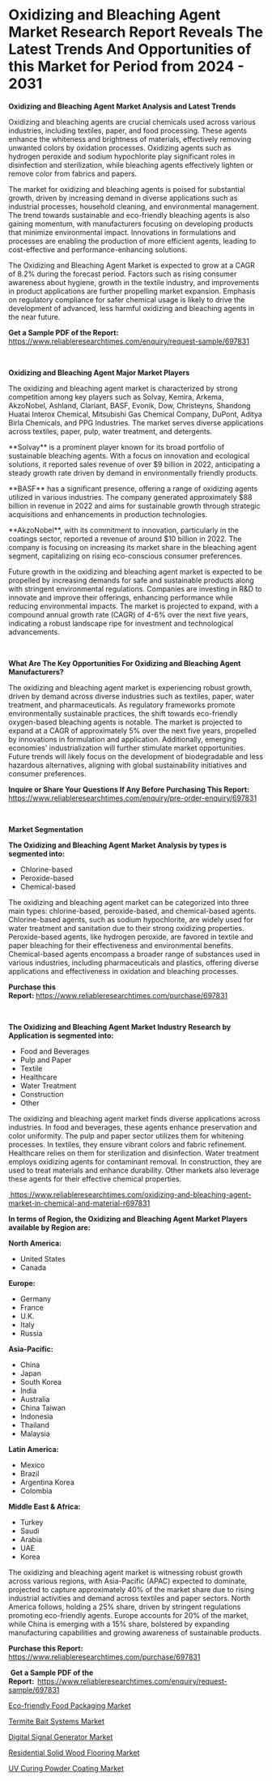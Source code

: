 <p><h1>Oxidizing and Bleaching Agent Market Research Report Reveals The Latest Trends And Opportunities of this Market for Period from 2024 - 2031</h1></p><p><strong>Oxidizing and Bleaching Agent Market Analysis and Latest Trends</strong></p>
<p><p>Oxidizing and bleaching agents are crucial chemicals used across various industries, including textiles, paper, and food processing. These agents enhance the whiteness and brightness of materials, effectively removing unwanted colors by oxidation processes. Oxidizing agents such as hydrogen peroxide and sodium hypochlorite play significant roles in disinfection and sterilization, while bleaching agents effectively lighten or remove color from fabrics and papers.</p><p>The market for oxidizing and bleaching agents is poised for substantial growth, driven by increasing demand in diverse applications such as industrial processes, household cleaning, and environmental management. The trend towards sustainable and eco-friendly bleaching agents is also gaining momentum, with manufacturers focusing on developing products that minimize environmental impact. Innovations in formulations and processes are enabling the production of more efficient agents, leading to cost-effective and performance-enhancing solutions.</p><p>The Oxidizing and Bleaching Agent Market is expected to grow at a CAGR of 8.2% during the forecast period. Factors such as rising consumer awareness about hygiene, growth in the textile industry, and improvements in product applications are further propelling market expansion. Emphasis on regulatory compliance for safer chemical usage is likely to drive the development of advanced, less harmful oxidizing and bleaching agents in the near future.</p></p>
<p><strong>Get a Sample PDF of the Report:&nbsp;</strong> <a href="https://www.reliableresearchtimes.com/enquiry/request-sample/697831?utm_campaign=1383&utm_medium=2&utm_source=Github&utm_content=ia&utm_term=29092024&utm_id=oxidizing-and-bleaching-agent">https://www.reliableresearchtimes.com/enquiry/request-sample/697831</a></p>
<p>&nbsp;</p>
<p><strong>Oxidizing and Bleaching Agent Major Market Players</strong></p>
<p><p>The oxidizing and bleaching agent market is characterized by strong competition among key players such as Solvay, Kemira, Arkema, AkzoNobel, Ashland, Clariant, BASF, Evonik, Dow, Christeyns, Shandong Huatai Interox Chemical, Mitsubishi Gas Chemical Company, DuPont, Aditya Birla Chemicals, and PPG Industries. The market serves diverse applications across textiles, paper, pulp, water treatment, and detergents.</p><p>**Solvay** is a prominent player known for its broad portfolio of sustainable bleaching agents. With a focus on innovation and ecological solutions, it reported sales revenue of over $9 billion in 2022, anticipating a steady growth rate driven by demand in environmentally friendly products.</p><p>**BASF** has a significant presence, offering a range of oxidizing agents utilized in various industries. The company generated approximately $88 billion in revenue in 2022 and aims for sustainable growth through strategic acquisitions and enhancements in production technologies.</p><p>**AkzoNobel**, with its commitment to innovation, particularly in the coatings sector, reported a revenue of around $10 billion in 2022. The company is focusing on increasing its market share in the bleaching agent segment, capitalizing on rising eco-conscious consumer preferences.</p><p>Future growth in the oxidizing and bleaching agent market is expected to be propelled by increasing demands for safe and sustainable products along with stringent environmental regulations. Companies are investing in R&D to innovate and improve their offerings, enhancing performance while reducing environmental impacts. The market is projected to expand, with a compound annual growth rate (CAGR) of 4-6% over the next five years, indicating a robust landscape ripe for investment and technological advancements.</p></p>
<p>&nbsp;</p>
<p><strong>What Are The Key Opportunities For Oxidizing and Bleaching Agent Manufacturers?</strong></p>
<p><p>The oxidizing and bleaching agent market is experiencing robust growth, driven by demand across diverse industries such as textiles, paper, water treatment, and pharmaceuticals. As regulatory frameworks promote environmentally sustainable practices, the shift towards eco-friendly oxygen-based bleaching agents is notable. The market is projected to expand at a CAGR of approximately 5% over the next five years, propelled by innovations in formulation and application. Additionally, emerging economies' industrialization will further stimulate market opportunities. Future trends will likely focus on the development of biodegradable and less hazardous alternatives, aligning with global sustainability initiatives and consumer preferences.</p></p>
<p><strong>Inquire or Share Your Questions If Any Before Purchasing This Report:</strong> <a href="https://www.reliableresearchtimes.com/enquiry/pre-order-enquiry/697831?utm_campaign=1383&utm_medium=2&utm_source=Github&utm_content=ia&utm_term=29092024&utm_id=oxidizing-and-bleaching-agent">https://www.reliableresearchtimes.com/enquiry/pre-order-enquiry/697831</a></p>
<p>&nbsp;</p>
<p><strong>Market Segmentation</strong></p>
<p><strong>The Oxidizing and Bleaching Agent Market Analysis by types is segmented into:</strong></p>
<p><ul><li>Chlorine-based</li><li>Peroxide-based</li><li>Chemical-based</li></ul></p>
<p><p>The oxidizing and bleaching agent market can be categorized into three main types: chlorine-based, peroxide-based, and chemical-based agents. Chlorine-based agents, such as sodium hypochlorite, are widely used for water treatment and sanitation due to their strong oxidizing properties. Peroxide-based agents, like hydrogen peroxide, are favored in textile and paper bleaching for their effectiveness and environmental benefits. Chemical-based agents encompass a broader range of substances used in various industries, including pharmaceuticals and plastics, offering diverse applications and effectiveness in oxidation and bleaching processes.</p></p>
<p><strong>Purchase this Report:&nbsp;</strong><a href="https://www.reliableresearchtimes.com/purchase/697831?utm_campaign=1383&utm_medium=2&utm_source=Github&utm_content=ia&utm_term=29092024&utm_id=oxidizing-and-bleaching-agent">https://www.reliableresearchtimes.com/purchase/697831</a></p>
<p>&nbsp;</p>
<p><strong>The Oxidizing and Bleaching Agent Market Industry Research by Application is segmented into:</strong></p>
<p><ul><li>Food and Beverages</li><li>Pulp and Paper</li><li>Textile</li><li>Healthcare</li><li>Water Treatment</li><li>Construction</li><li>Other</li></ul></p>
<p><p>The oxidizing and bleaching agent market finds diverse applications across industries. In food and beverages, these agents enhance preservation and color uniformity. The pulp and paper sector utilizes them for whitening processes. In textiles, they ensure vibrant colors and fabric refinement. Healthcare relies on them for sterilization and disinfection. Water treatment employs oxidizing agents for contaminant removal. In construction, they are used to treat materials and enhance durability. Other markets also leverage these agents for their effective chemical properties.</p></p>
<p><a href="https://www.reliableresearchtimes.com/oxidizing-and-bleaching-agent-market-in-chemical-and-material-r697831?utm_campaign=1383&utm_medium=2&utm_source=Github&utm_content=ia&utm_term=29092024&utm_id=oxidizing-and-bleaching-agent">&nbsp;https://www.reliableresearchtimes.com/oxidizing-and-bleaching-agent-market-in-chemical-and-material-r697831</a></p>
<p><strong>In terms of Region, the Oxidizing and Bleaching Agent Market Players available by Region are:</strong></p>
<p>
    <p> <strong> North America: </strong>
        <ul>
            <li>United States</li>
            <li>Canada</li>
        </ul>
        </p> 
    <p> <strong> Europe: </strong>
        <ul>
            <li>Germany</li>
            <li>France</li>
            <li>U.K.</li>
            <li>Italy</li>
            <li>Russia</li>
        </ul>
        </p> 
    <p> <strong> Asia-Pacific: </strong>
        <ul>
            <li>China</li>
            <li>Japan</li>
            <li>South Korea</li>
            <li>India</li>
            <li>Australia</li>
            <li>China Taiwan</li>
            <li>Indonesia</li>
            <li>Thailand</li>
            <li>Malaysia</li>
        </ul>
        </p> 
    <p> <strong> Latin America: </strong>
        <ul>
            <li>Mexico</li>
            <li>Brazil</li>
            <li>Argentina Korea</li>
            <li>Colombia</li>
        </ul>
        </p> 
    <p> <strong> Middle East & Africa: </strong>
        <ul>
            <li>Turkey</li>
            <li>Saudi</li>
            <li>Arabia</li>
            <li>UAE</li>
            <li>Korea</li>
        </ul>
    </p>
    </p>
<p><p>The oxidizing and bleaching agent market is witnessing robust growth across various regions, with Asia-Pacific (APAC) expected to dominate, projected to capture approximately 40% of the market share due to rising industrial activities and demand across textiles and paper sectors. North America follows, holding a 25% share, driven by stringent regulations promoting eco-friendly agents. Europe accounts for 20% of the market, while China is emerging with a 15% share, bolstered by expanding manufacturing capabilities and growing awareness of sustainable products.</p></p>
<p><strong>Purchase this Report: </strong><a href="https://www.reliableresearchtimes.com/purchase/697831?utm_campaign=1383&utm_medium=2&utm_source=Github&utm_content=ia&utm_term=29092024&utm_id=oxidizing-and-bleaching-agent">https://www.reliableresearchtimes.com/purchase/697831</a></p>
<p>&nbsp;<strong>Get a Sample PDF of the Report:&nbsp;&nbsp;</strong><a href="https://www.reliableresearchtimes.com/enquiry/request-sample/697831?utm_campaign=1383&utm_medium=2&utm_source=Github&utm_content=ia&utm_term=29092024&utm_id=oxidizing-and-bleaching-agent">https://www.reliableresearchtimes.com/enquiry/request-sample/697831</a></p>
<p><strong></strong></p>
<p><p><a href="https://issuu.com/reportprime-2/docs/eco-friendly-food-packaging-market-_3a21f42b80bd46?utm_campaign=1383&utm_medium=2&utm_source=Github&utm_content=ia&utm_term=29092024&utm_id=oxidizing-and-bleaching-agent">Eco-friendly Food Packaging Market</a></p><p><a href="https://www.linkedin.com/pulse/market-trends-global-termite-bait-systems-forecast-analysis-usavc?utm_campaign=1383&utm_medium=2&utm_source=Github&utm_content=ia&utm_term=29092024&utm_id=oxidizing-and-bleaching-agent">Termite Bait Systems Market</a></p><p><a href="https://www.linkedin.com/pulse/navigating-digital-signal-generator-market-expert-analysis-vky9f?utm_campaign=1383&utm_medium=2&utm_source=Github&utm_content=ia&utm_term=29092024&utm_id=oxidizing-and-bleaching-agent">Digital Signal Generator Market</a></p><p><a href="https://issuu.com/reportprime-2/docs/residential-solid-wood-flooring-mar_60a88f3b50ff11?utm_campaign=1383&utm_medium=2&utm_source=Github&utm_content=ia&utm_term=29092024&utm_id=oxidizing-and-bleaching-agent">Residential Solid Wood Flooring Market</a></p><p><a href="https://www.linkedin.com/pulse/uv-curing-powder-coating-market-indicators-size-regional-fnv0c?utm_campaign=1383&utm_medium=2&utm_source=Github&utm_content=ia&utm_term=29092024&utm_id=oxidizing-and-bleaching-agent">UV Curing Powder Coating Market</a></p></p>